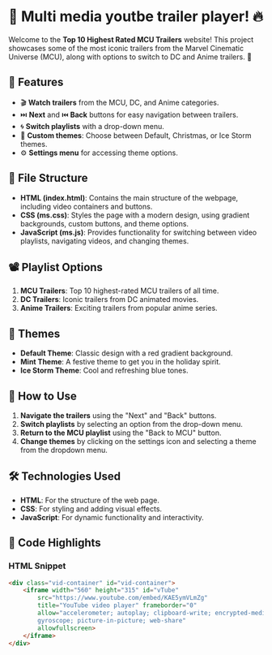 # 🎥 Multi media youtbe trailer player! 🔥

Welcome to the **Top 10 Highest Rated MCU Trailers** website! This project showcases some of the most iconic trailers from the Marvel Cinematic Universe (MCU), along with options to switch to DC and Anime trailers. 🚀

## 🌟 Features

- 🎬 **Watch trailers** from the MCU, DC, and Anime categories.
- ⏭️ **Next** and ⏮️ **Back** buttons for easy navigation between trailers.
- 🌀 **Switch playlists** with a drop-down menu.
- 🎨 **Custom themes**: Choose between Default, Christmas, or Ice Storm themes.
- ⚙️ **Settings menu** for accessing theme options.

## 📂 File Structure

- **HTML (index.html)**: Contains the main structure of the webpage, including video containers and buttons.
- **CSS (ms.css)**: Styles the page with a modern design, using gradient backgrounds, custom buttons, and theme options.
- **JavaScript (ms.js)**: Provides functionality for switching between video playlists, navigating videos, and changing themes.

## 📽️ Playlist Options

1. **MCU Trailers**: Top 10 highest-rated MCU trailers of all time.
2. **DC Trailers**: Iconic trailers from DC animated movies.
3. **Anime Trailers**: Exciting trailers from popular anime series.

## 🎨 Themes

- **Default Theme**: Classic design with a red gradient background.
- **Mint Theme**: A festive theme to get you in the holiday spirit.
- **Ice Storm Theme**: Cool and refreshing blue tones.

## 🚀 How to Use

1. **Navigate the trailers** using the "Next" and "Back" buttons.
2. **Switch playlists** by selecting an option from the drop-down menu.
3. **Return to the MCU playlist** using the "Back to MCU" button.
4. **Change themes** by clicking on the settings icon and selecting a theme from the dropdown menu.

## 🛠️ Technologies Used

- **HTML**: For the structure of the web page.
- **CSS**: For styling and adding visual effects.
- **JavaScript**: For dynamic functionality and interactivity.

## 📜 Code Highlights

### HTML Snippet
```html
<div class="vid-container" id="vid-container">
    <iframe width="560" height="315" id="vTube"
        src="https://www.youtube.com/embed/KAE5ymVLmZg"
        title="YouTube video player" frameborder="0"
        allow="accelerometer; autoplay; clipboard-write; encrypted-media;
        gyroscope; picture-in-picture; web-share"
        allowfullscreen>
    </iframe>
</div>
